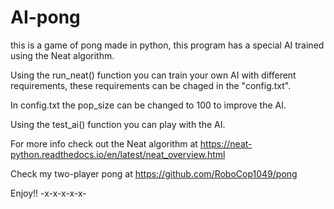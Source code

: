 # AI-pong

this is a game of pong made in python, this program has a special AI trained using the Neat algorithm.


Using the run_neat() function you can train your own AI with different requirements, these requirements can be chaged in the "config.txt".

In config.txt the pop_size can be changed to 100 to improve the AI.

Using the test_ai() function you can play with the AI.

 For more info check out the Neat algorithm at https://neat-python.readthedocs.io/en/latest/neat_overview.html

 Check my two-player pong at https://github.com/RoboCop1049/pong

Enjoy!!
-x-x-x-x-x-
